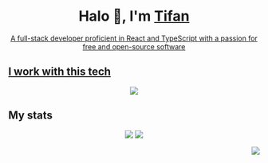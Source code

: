 <h1 align="center">Halo 👋, I'm <a href="https://tifan.me/">Tifan</h1>

<p align="center">A full-stack developer proficient in React and TypeScript with a passion for free and open-source software</p>

## I work with this tech
<p align="center">
  <a href="#">
    <img src="https://skillicons.dev/icons?i=typescript,react,firebase,googlecloud,deno,nodejs,linux,bash">
  </a>
</p>

## My stats
<p align="center">
  <picture>
    <img src="https://github-readme-stats.vercel.app/api?username=tifandotme&show_icons=true&hide_rank=true&custom_title=Stats&hide=issues&count_private=true&hide_border=true&theme=github_dark&disable_animations=true">
  </picture>
  <picture>
    <img src="https://github-readme-stats.vercel.app/api/top-langs/?username=tifandotme&layout=compact&theme=github_dark&disable_animations=true&hide_border=true">
  </picture>
</p>

<p align="right">
  <a href="#">
    <img src="https://komarev.com/ghpvc/?username=tifandotme&style=flat-square">
  </a>
</p>

<!--
Skillicons soon-to-be-added icons:
prisma,tailwindcss,astro,sentry,nextjs,planetscale,postgress,postman,rabbitmq,redis,wasm

Notable stats:
- https://git.io/streak-stats
- https://www.githubtrends.io/wrapped/tifandotme
- https://github.com/gautamkrishnar/blog-post-workflow

TODO: Add WakaTime stats once I have decent amount of data
-->
